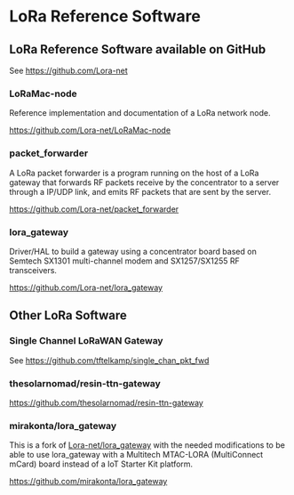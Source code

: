 # LoRa Reference Software

## LoRa Reference Software available on GitHub

See https://github.com/Lora-net

### LoRaMac-node

Reference implementation and documentation of a LoRa network node.

https://github.com/Lora-net/LoRaMac-node

### packet_forwarder

A LoRa packet forwarder is a program running on the host of a LoRa gateway that forwards RF packets receive by the concentrator to a server through a IP/UDP link, and emits RF packets that are sent by the server.

https://github.com/Lora-net/packet_forwarder

### lora_gateway

Driver/HAL to build a gateway using a concentrator board based on Semtech SX1301 multi-channel modem and SX1257/SX1255 RF transceivers.

https://github.com/Lora-net/lora_gateway

## Other LoRa Software

### Single Channel LoRaWAN Gateway

See https://github.com/tftelkamp/single_chan_pkt_fwd

### thesolarnomad/resin-ttn-gateway

https://github.com/thesolarnomad/resin-ttn-gateway

### mirakonta/lora_gateway

This is a fork of [Lora-net/lora_gateway](https://github.com/Lora-net/lora_gateway) with the needed modifications to be able to use lora_gateway with a Multitech MTAC-LORA (MultiConnect mCard) board instead of a IoT Starter Kit platform.

https://github.com/mirakonta/lora_gateway

<!-- EOF -->
